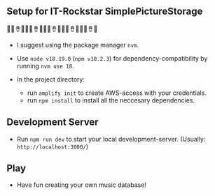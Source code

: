 ## Setup for IT-Rockstar SimplePictureStorage 
🎸🥁🪘🥇🎸🥁🪘🥇🎸🥁🪘🥇🎸🥁🪘🥇🎸🥁🪘🥇

- I suggest using the package manager `nvm`.

- Use `node v18.19.0` (`npm v10.2.3`) for dependency-compatibility by running `nvm use 18`.

- In the project directory:
    - run `amplify init` to create AWS-access with your credentials.
    - run `npm install` to install all the neccesary dependencies.


## Development Server

- Run `npm run dev` to start your local development-server. (Usually: `http://localhost:3000/`)

## Play

- Have fun creating your own music database!

